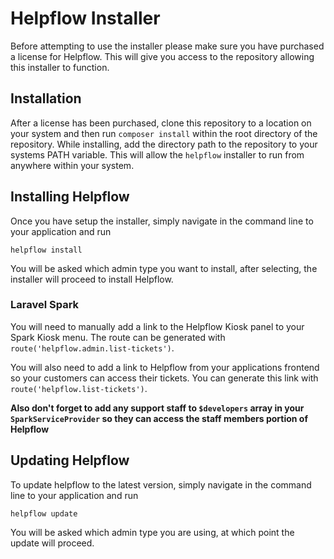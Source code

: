 # Helpflow Installer

Before attempting to use the installer please make sure you have purchased a license for Helpflow. This will give you access to the repository allowing this installer to function.

## Installation

After a license has been purchased, clone this repository to a location on your system and then run `composer install` within the root directory of the repository. While installing, add the directory path to the repository to your systems PATH variable. This will allow the `helpflow` installer to run from anywhere within your system.

## Installing Helpflow

Once you have setup the installer, simply navigate in the command line to your application and run

    helpflow install

You will be asked which admin type you want to install, after selecting, the installer will proceed to install Helpflow.

### Laravel Spark

You will need to manually add a link to the Helpflow Kiosk panel to your Spark Kiosk menu. The route can be generated with `route('helpflow.admin.list-tickets')`.

You will also need to add a link to Helpflow from your applications frontend so your customers can access their tickets. You can generate this link with `route('helpflow.list-tickets')`.

**Also don't forget to add any support staff to `$developers` array in your `SparkServiceProvider` so they can access the staff members portion of Helpflow**

## Updating Helpflow

To update helpflow to the latest version, simply navigate in the command line to your application and run

    helpflow update

You will be asked which admin type you are using, at which point the update will proceed.